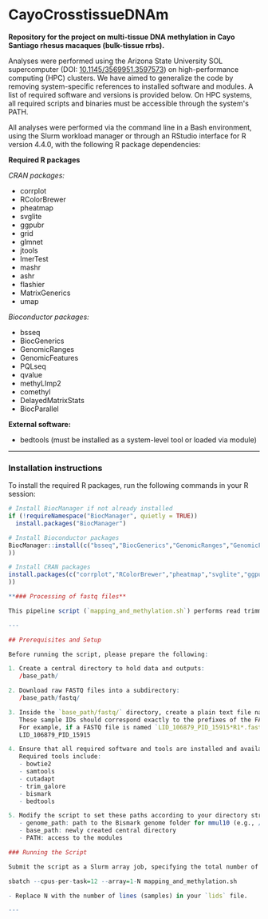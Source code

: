 # CayoCrosstissueDNAm
**Repository for the project on multi-tissue DNA methylation in Cayo Santiago rhesus macaques (bulk-tissue rrbs).**

Analyses were performed using the Arizona State University SOL supercomputer (DOI: [10.1145/3569951.3597573](https://doi.org/10.1145/3569951.3597573)) on high-performance computing (HPC) clusters. We have aimed to generalize the code by removing system-specific references to installed software and modules. A list of required software and versions is provided below. On HPC systems, all required scripts and binaries must be accessible through the system's PATH.

All analyses were performed via the command line in a Bash environment, using the Slurm workload manager or through an RStudio interface for R version 4.4.0, with the following R package dependencies:

**Required R packages**

*CRAN packages:*
- corrplot  
- RColorBrewer  
- pheatmap  
- svglite  
- ggpubr  
- grid  
- glmnet  
- jtools  
- lmerTest  
- mashr  
- ashr  
- flashier  
- MatrixGenerics  
- umap  

*Bioconductor packages:*
- bsseq  
- BiocGenerics  
- GenomicRanges  
- GenomicFeatures  
- PQLseq  
- qvalue  
- methyLImp2  
- comethyl  
- DelayedMatrixStats  
- BiocParallel  

**External software:**
- bedtools (must be installed as a system-level tool or loaded via module)

---

### Installation instructions

To install the required R packages, run the following commands in your R session:

```r
# Install BiocManager if not already installed
if (!requireNamespace("BiocManager", quietly = TRUE))
  install.packages("BiocManager")

# Install Bioconductor packages
BiocManager::install(c("bsseq","BiocGenerics","GenomicRanges","GenomicFeatures","PQLseq","qvalue","methyLImp2","comethyl","DelayedMatrixStats","BiocParallel"
))

# Install CRAN packages
install.packages(c("corrplot","RColorBrewer","pheatmap","svglite","ggpubr","grid","glmnet","jtools","lmerTest","mashr","ashr","flashier","MatrixGenerics","umap"
))

**### Processing of fastq files**

This pipeline script (`mapping_and_methylation.sh`) performs read trimming, alignment, and methylation extraction on RRBS data. It is designed to run on HPC clusters with SLURM.

---

## Prerequisites and Setup

Before running the script, please prepare the following:

1. Create a central directory to hold data and outputs:  
   /base_path/

2. Download raw FASTQ files into a subdirectory:
   /base_path/fastq/

3. Inside the `base_path/fastq/` directory, create a plain text file named `lids` that lists all sample IDs (one per line).  
   These sample IDs should correspond exactly to the prefixes of the FASTQ files.  
   For example, if a FASTQ file is named `LID_106879_PID_15915*R1*.fastq.gz`, the `lids` file should include:  
   LID_106879_PID_15915

4. Ensure that all required software and tools are installed and available in your system PATH or loaded as modules.  
   Required tools include:  
   - bowtie2  
   - samtools  
   - cutadapt  
   - trim_galore  
   - bismark  
   - bedtools  

5. Modify the script to set these paths according to your directory structure:
   - genome_path: path to the Bismark genome folder for mmul10 (e.g., /path/to/bismark/mmul10/). To generate the Bismark folder, see [tutorial](chrome-extension://efaidnbmnnnibpcajpcglclefindmkaj/https://www.bioinformatics.babraham.ac.uk/projects/bismark/Bismark_User_Guide.pdf).  
   - base_path: newly created central directory  
   - PATH: access to the modules

### Running the Script

Submit the script as a Slurm array job, specifying the total number of samples listed in the `lids` file:

sbatch --cpus-per-task=12 --array=1-N mapping_and_methylation.sh

- Replace N with the number of lines (samples) in your `lids` file.  

---
